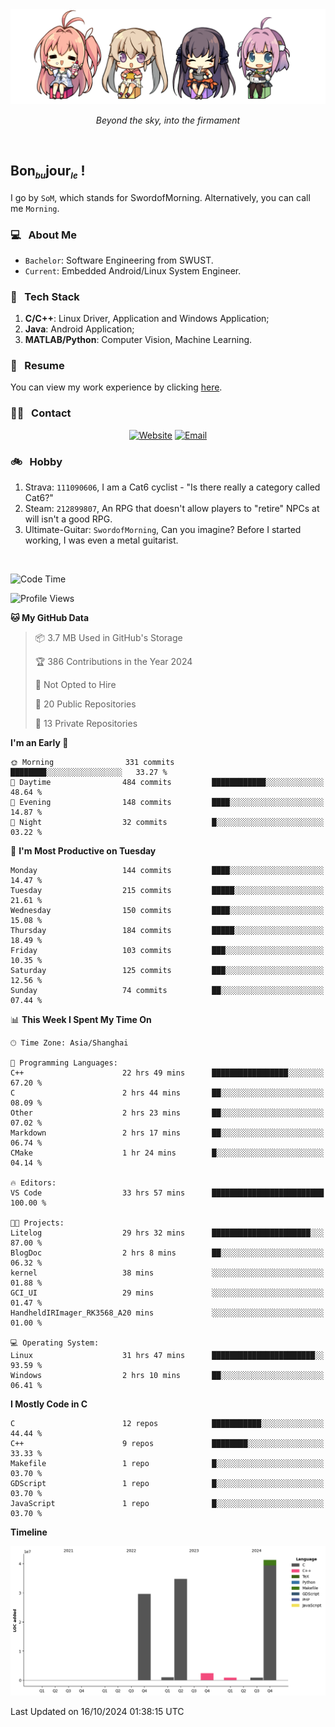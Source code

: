 <img src="./pic/Aokana.png">
<p align="center"><em>Beyond the sky, into the firmament</em></p>

<br/>

## Bon<sub><em><font size=2>bu</font></em></sub>jour<sub><em><font size=2>le</font></em></sub> !

I go by `SoM`, which stands for SwordofMorning. Alternatively, you can call me `Morning`.

### 💻 &nbsp; About Me

- `Bachelor`: Software Engineering from SWUST.
- `Current`: Embedded Android/Linux System Engineer.

### 🔧 &nbsp; Tech Stack

1. **C/C++**: Linux Driver, Application and Windows Application;
2. **Java**: Android Application;
3. **MATLAB/Python**: Computer Vision, Machine Learning.

### 📝 &nbsp; Resume

You can view my work experience by clicking <a href="https://swordofmorning.com/index.php/contact/">here</a>.

### 🤝🏻 &nbsp; Contact

<p align="center">
<a href="https://swordofmorning.com/"><img alt="Website" src="https://img.shields.io/badge/Website-swordofmorning.com-blue?style=flat-square&logo=google-chrome"></a>
<a href="mailto:master@xiaojintao.email
"><img alt="Email" src="https://img.shields.io/badge/Email-master@xiaojintao.email-blue?style=flat-square&logo=gmail"></a>
</p>

### 🚲 &nbsp; Hobby

1. Strava: `111090606`, I am a Cat6 cyclist - "Is there really a category called Cat6?"
2. Steam: `212899807`, An RPG that doesn't allow players to "retire" NPCs at will isn't a good RPG.
3. Ultimate-Guitar: `SwordofMorning`, Can you imagine? Before I started working, I was even a metal guitarist.

<br/>

<!--START_SECTION:waka-->
![Code Time](http://img.shields.io/badge/Code%20Time-216%20hrs%2011%20mins-blue)

![Profile Views](http://img.shields.io/badge/Profile%20Views-0-blue)

**🐱 My GitHub Data** 

> 📦 3.7 MB Used in GitHub's Storage 
 > 
> 🏆 386 Contributions in the Year 2024
 > 
> 🚫 Not Opted to Hire
 > 
> 📜 20 Public Repositories 
 > 
> 🔑 13 Private Repositories 
 > 
**I'm an Early 🐤** 

```text
🌞 Morning                331 commits         ████████░░░░░░░░░░░░░░░░░   33.27 % 
🌆 Daytime                484 commits         ████████████░░░░░░░░░░░░░   48.64 % 
🌃 Evening                148 commits         ████░░░░░░░░░░░░░░░░░░░░░   14.87 % 
🌙 Night                  32 commits          █░░░░░░░░░░░░░░░░░░░░░░░░   03.22 % 
```
📅 **I'm Most Productive on Tuesday** 

```text
Monday                   144 commits         ████░░░░░░░░░░░░░░░░░░░░░   14.47 % 
Tuesday                  215 commits         █████░░░░░░░░░░░░░░░░░░░░   21.61 % 
Wednesday                150 commits         ████░░░░░░░░░░░░░░░░░░░░░   15.08 % 
Thursday                 184 commits         █████░░░░░░░░░░░░░░░░░░░░   18.49 % 
Friday                   103 commits         ███░░░░░░░░░░░░░░░░░░░░░░   10.35 % 
Saturday                 125 commits         ███░░░░░░░░░░░░░░░░░░░░░░   12.56 % 
Sunday                   74 commits          ██░░░░░░░░░░░░░░░░░░░░░░░   07.44 % 
```


📊 **This Week I Spent My Time On** 

```text
🕑︎ Time Zone: Asia/Shanghai

💬 Programming Languages: 
C++                      22 hrs 49 mins      █████████████████░░░░░░░░   67.20 % 
C                        2 hrs 44 mins       ██░░░░░░░░░░░░░░░░░░░░░░░   08.09 % 
Other                    2 hrs 23 mins       ██░░░░░░░░░░░░░░░░░░░░░░░   07.02 % 
Markdown                 2 hrs 17 mins       ██░░░░░░░░░░░░░░░░░░░░░░░   06.74 % 
CMake                    1 hr 24 mins        █░░░░░░░░░░░░░░░░░░░░░░░░   04.14 % 

🔥 Editors: 
VS Code                  33 hrs 57 mins      █████████████████████████   100.00 % 

🐱‍💻 Projects: 
Litelog                  29 hrs 32 mins      ██████████████████████░░░   87.00 % 
BlogDoc                  2 hrs 8 mins        ██░░░░░░░░░░░░░░░░░░░░░░░   06.32 % 
kernel                   38 mins             ░░░░░░░░░░░░░░░░░░░░░░░░░   01.88 % 
GCI_UI                   29 mins             ░░░░░░░░░░░░░░░░░░░░░░░░░   01.47 % 
HandheldIRImager_RK3568_A20 mins             ░░░░░░░░░░░░░░░░░░░░░░░░░   01.00 % 

💻 Operating System: 
Linux                    31 hrs 47 mins      ███████████████████████░░   93.59 % 
Windows                  2 hrs 10 mins       ██░░░░░░░░░░░░░░░░░░░░░░░   06.41 % 
```

**I Mostly Code in C** 

```text
C                        12 repos            ███████████░░░░░░░░░░░░░░   44.44 % 
C++                      9 repos             ████████░░░░░░░░░░░░░░░░░   33.33 % 
Makefile                 1 repo              █░░░░░░░░░░░░░░░░░░░░░░░░   03.70 % 
GDScript                 1 repo              █░░░░░░░░░░░░░░░░░░░░░░░░   03.70 % 
JavaScript               1 repo              █░░░░░░░░░░░░░░░░░░░░░░░░   03.70 % 
```



**Timeline**

![Lines of Code chart](https://raw.githubusercontent.com/SwordofMorning/SwordofMorning/main/assets/bar_graph.png)


 Last Updated on 16/10/2024 01:38:15 UTC
<!--END_SECTION:waka-->
